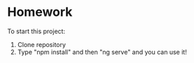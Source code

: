 # Homework
 
To start this project:
1. Clone repository
2. Type "npm install" and then "ng serve" and you can use it!
